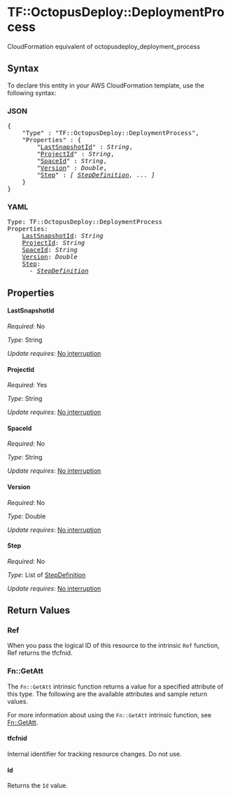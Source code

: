 # TF::OctopusDeploy::DeploymentProcess

CloudFormation equivalent of octopusdeploy_deployment_process

## Syntax

To declare this entity in your AWS CloudFormation template, use the following syntax:

### JSON

<pre>
{
    "Type" : "TF::OctopusDeploy::DeploymentProcess",
    "Properties" : {
        "<a href="#lastsnapshotid" title="LastSnapshotId">LastSnapshotId</a>" : <i>String</i>,
        "<a href="#projectid" title="ProjectId">ProjectId</a>" : <i>String</i>,
        "<a href="#spaceid" title="SpaceId">SpaceId</a>" : <i>String</i>,
        "<a href="#version" title="Version">Version</a>" : <i>Double</i>,
        "<a href="#step" title="Step">Step</a>" : <i>[ <a href="stepdefinition.md">StepDefinition</a>, ... ]</i>
    }
}
</pre>

### YAML

<pre>
Type: TF::OctopusDeploy::DeploymentProcess
Properties:
    <a href="#lastsnapshotid" title="LastSnapshotId">LastSnapshotId</a>: <i>String</i>
    <a href="#projectid" title="ProjectId">ProjectId</a>: <i>String</i>
    <a href="#spaceid" title="SpaceId">SpaceId</a>: <i>String</i>
    <a href="#version" title="Version">Version</a>: <i>Double</i>
    <a href="#step" title="Step">Step</a>: <i>
      - <a href="stepdefinition.md">StepDefinition</a></i>
</pre>

## Properties

#### LastSnapshotId

_Required_: No

_Type_: String

_Update requires_: [No interruption](https://docs.aws.amazon.com/AWSCloudFormation/latest/UserGuide/using-cfn-updating-stacks-update-behaviors.html#update-no-interrupt)

#### ProjectId

_Required_: Yes

_Type_: String

_Update requires_: [No interruption](https://docs.aws.amazon.com/AWSCloudFormation/latest/UserGuide/using-cfn-updating-stacks-update-behaviors.html#update-no-interrupt)

#### SpaceId

_Required_: No

_Type_: String

_Update requires_: [No interruption](https://docs.aws.amazon.com/AWSCloudFormation/latest/UserGuide/using-cfn-updating-stacks-update-behaviors.html#update-no-interrupt)

#### Version

_Required_: No

_Type_: Double

_Update requires_: [No interruption](https://docs.aws.amazon.com/AWSCloudFormation/latest/UserGuide/using-cfn-updating-stacks-update-behaviors.html#update-no-interrupt)

#### Step

_Required_: No

_Type_: List of <a href="stepdefinition.md">StepDefinition</a>

_Update requires_: [No interruption](https://docs.aws.amazon.com/AWSCloudFormation/latest/UserGuide/using-cfn-updating-stacks-update-behaviors.html#update-no-interrupt)

## Return Values

### Ref

When you pass the logical ID of this resource to the intrinsic `Ref` function, Ref returns the tfcfnid.

### Fn::GetAtt

The `Fn::GetAtt` intrinsic function returns a value for a specified attribute of this type. The following are the available attributes and sample return values.

For more information about using the `Fn::GetAtt` intrinsic function, see [Fn::GetAtt](https://docs.aws.amazon.com/AWSCloudFormation/latest/UserGuide/intrinsic-function-reference-getatt.html).

#### tfcfnid

Internal identifier for tracking resource changes. Do not use.

#### Id

Returns the <code>Id</code> value.

